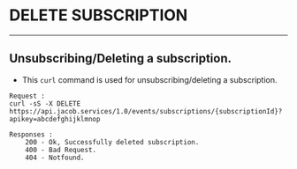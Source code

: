 # DELETE SUBSCRIPTION

---
Unsubscribing/Deleting a subscription.
---

* This `curl` command is used for unsubscribing/deleting a subscription.

```
Request :
curl -sS -X DELETE https://api.jacob.services/1.0/events/subscriptions/{subscriptionId}?apikey=abcdefghijklmnop

```

```
Responses :
    200 - Ok, Successfully deleted subscription.
    400 - Bad Request.
    404 - Notfound.
```
